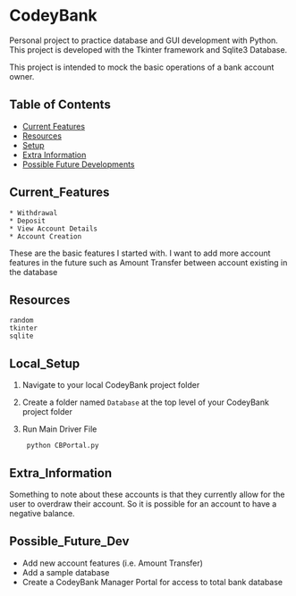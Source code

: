 # CodeyBank
Personal project to practice database and GUI development with Python. This project is developed with the 
Tkinter framework and Sqlite3 Database.
 
This project is intended to mock the basic operations of a bank account owner.

## Table of Contents
* [Current Features](#Current_Features)
* [Resources](#Resources)
* [Setup](#Local_Setup)
* [Extra Information](#Extra_Information)
* [Possible Future Developments](#Possible_Future_Dev)

## Current_Features
    * Withdrawal
    * Deposit
    * View Account Details
    * Account Creation

These are the basic features I started with. I want to add more account features in the future
such as Amount Transfer between account existing in the database

## Resources

    random
    tkinter
    sqlite

## Local_Setup
1) Navigate to your local CodeyBank project folder

2) Create a folder named `Database` at the top level of your CodeyBank project folder

3) Run Main Driver File

		python CBPortal.py

## Extra_Information
Something to note about these accounts is that they currently allow for the user to overdraw their account.
So it is possible for an account to have a negative balance.

## Possible_Future_Dev
* Add new account features (i.e. Amount Transfer)
* Add a sample database
* Create a CodeyBank Manager Portal for access to total bank database